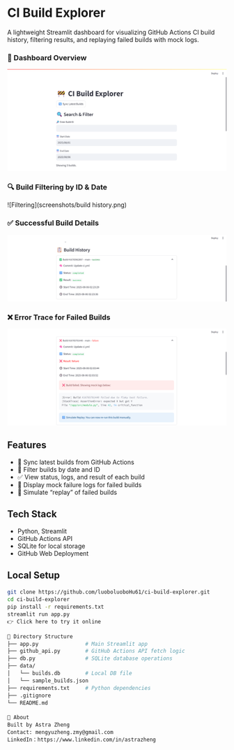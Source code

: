 # CI Build Explorer

A lightweight Streamlit dashboard for visualizing GitHub Actions CI build history, filtering results, and replaying failed builds with mock logs.

### 🏁 Dashboard Overview
![Overview](screenshots/overview.png)

### 🔍 Build Filtering by ID & Date
![Filtering](screenshots/build history.png)

### ✅ Successful Build Details
![Success Log](screenshots/success.png)

### ❌ Error Trace for Failed Builds
![Error Log](screenshots/failure.png)

## Features

- 🔄 Sync latest builds from GitHub Actions
- 📅 Filter builds by date and ID
- ✅ View status, logs, and result of each build
- 🧪 Display mock failure logs for failed builds
- 🐛 Simulate “replay” of failed builds

## Tech Stack

- Python, Streamlit
- GitHub Actions API
- SQLite for local storage
- GitHub Web Deployment

## Local Setup

```bash
git clone https://github.com/luoboluoboHu61/ci-build-explorer.git
cd ci-build-explorer
pip install -r requirements.txt
streamlit run app.py
👉 Click here to try it online

📁 Directory Structure
├── app.py               # Main Streamlit app
├── github_api.py        # GitHub Actions API fetch logic
├── db.py                # SQLite database operations
├── data/
│   └── builds.db        # Local DB file
│   └── sample_builds.json
├── requirements.txt     # Python dependencies
├── .gitignore
└── README.md

🙋 About
Built by Astra Zheng
Contact: mengyuzheng.zmy@gmail.com
LinkedIn：https://www.linkedin.com/in/astrazheng
